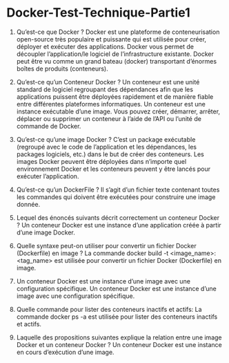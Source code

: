 # Docker-Test-Technique-Partie1

1. Qu’est-ce que Docker ?
Docker est une plateforme de conteneurisation open-source très populaire et puissante qui est utilisée pour créer, déployer et exécuter des applications. Docker vous permet de découpler l’application/le logiciel de l’infrastructure existante.
Docker peut être vu comme un grand bateau (docker) transportant d’énormes boîtes de produits (conteneurs).

2. Qu’est-ce qu’un Conteneur Docker ?
Un conteneur est une unité standard de logiciel regroupant des dépendances afin que les applications puissent être déployées rapidement et de manière fiable entre différentes plateformes informatiques.
Un conteneur est une instance exécutable d’une image. Vous pouvez créer, démarrer, arrêter, déplacer ou supprimer un conteneur à l’aide de l’API ou l’unité de commande de Docker.

3. Qu’est-ce qu’une image Docker ?
C’est un package exécutable (regroupé avec le code de l’application et les dépendances, les packages logiciels, etc.) dans le but de créer des conteneurs. Les images Docker peuvent être déployées dans n’importe quel environnement Docker et les conteneurs peuvent y être lancés pour exécuter l’application.

4. Qu’est-ce qu’un DockerFile ?
Il s’agit d’un fichier texte contenant toutes les commandes qui doivent être exécutées pour construire une image donnée.

6. Lequel des énoncés suivants décrit correctement un conteneur Docker ?
Un conteneur Docker est une instance d’une application créée à partir d’une image Docker.

7. Quelle syntaxe peut-on utiliser pour convertir un fichier Docker (Dockerfile) en image ?
La commande docker build -t <image_name>:<tag_name> est utilisée pour convertir un fichier Docker (Dockerfile) en image.

8. Un conteneur Docker est une instance d’une image avec une configuration spécifique.
Un conteneur Docker est une instance d’une image avec une configuration spécifique.

9. Quelle commande pour lister des conteneurs inactifs et actifs:
La commande docker ps -a est utilisée pour lister des conteneurs inactifs et actifs.

10. Laquelle des propositions suivantes explique la relation entre une image Docker et un conteneur Docker ?
Un conteneur Docker est une instance en cours d’exécution d’une image.


